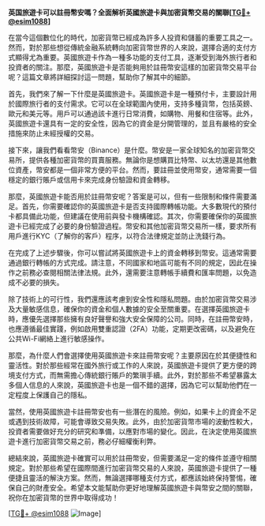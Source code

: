 **英国旅遊卡可以註冊幣安嗎？全面解析英國旅遊卡與加密貨幣交易的關聯[[TG💪+ @esim1088](https://t.me/s/esim1088)]**

在當今這個數位化的時代，加密貨幣已經成為許多人投資和儲蓄的重要工具之一。然而，對於那些想從傳統金融系統轉向加密貨幣世界的人來說，選擇合適的支付方式顯得尤為重要。英國旅遊卡作為一種多功能的支付工具，逐漸受到海外旅行者和投資者的關注。那麼，英國旅遊卡是否能夠用於註冊幣安這樣的加密貨幣交易平台呢？這篇文章將詳細探討這一問題，幫助你了解其中的細節。

首先，我們來了解一下什麼是英國旅遊卡。英國旅遊卡是一種預付卡，主要設計用於國際旅行者的支付需求。它可以在全球範圍內使用，支持多種貨幣，包括英鎊、歐元和美元等。用戶可以通過該卡進行日常消費，如購物、用餐和住宿等。此外，英國旅遊卡還具有一定的安全性，因為它的資金是分開管理的，並且有嚴格的安全措施來防止未經授權的交易。

接下來，讓我們看看幣安（Binance）是什麼。幣安是一家全球知名的加密貨幣交易所，提供各種加密貨幣的買賣服務。無論你是想購買比特幣、以太坊還是其他數位資產，幣安都是一個非常方便的平台。然而，要註冊並使用幣安，通常需要一個穩定的銀行賬戶或信用卡來完成身份驗證和資金轉移。

那麼，英國旅遊卡能否用於註冊幣安呢？答案是可以，但有一些限制和條件需要滿足。首先，你需要確認你的英國旅遊卡是否支持國際轉帳功能。大多數現代的預付卡都具備此功能，但建議在使用前與發卡機構確認。其次，你需要確保你的英國旅遊卡已經完成了必要的身份驗證過程。幣安和其他加密貨幣交易所一樣，要求所有用戶進行KYC（了解你的客戶）程序，以符合法律規定並防止洗錢行為。

在完成了上述步驟後，你可以嘗試將英國旅遊卡上的資金轉移到幣安。這通常需要通過銀行轉帳的方式完成。請注意，不同國家和地區可能有不同的規定，因此在操作之前務必查閱相關法律法規。此外，還需要注意轉帳手續費和匯率問題，以免造成不必要的損失。

除了技術上的可行性，我們還應該考慮到安全性和隱私問題。由於加密貨幣交易涉及大量敏感信息，確保你的資金和個人數據的安全至關重要。在選擇英國旅遊卡時，應優先選擇那些擁有良好聲譽和強大安全保障的公司。同時，在註冊幣安時，也應遵循最佳實踐，例如啟用雙重認證（2FA）功能，定期更改密碼，以及避免在公共Wi-Fi網絡上進行敏感操作。

那麼，為什麼人們會選擇使用英國旅遊卡來註冊幣安呢？主要原因在於其便捷性和靈活性。對於那些經常在國外旅行或工作的人來說，英國旅遊卡提供了更方便的跨境支付方式，而無需擔心傳統銀行賬戶的繁瑣手續。此外，對於那些不希望暴露太多個人信息的人來說，英國旅遊卡也是一個不錯的選擇，因為它可以幫助他們在一定程度上保護自己的隱私。

當然，使用英國旅遊卡註冊幣安也有一些潛在的風險。例如，如果卡上的資金不足或遇到技術故障，可能會導致交易失敗。此外，由於加密貨幣市場的波動性較大，投資者需要做好充分的研究和準備，以應對市場的變化。因此，在決定使用英國旅遊卡進行加密貨幣交易之前，務必仔細權衡利弊。

總結來說，英國旅遊卡確實可以用於註冊幣安，但需要滿足一定的條件並遵守相關規定。對於那些希望在國際間進行加密貨幣交易的人來說，英國旅遊卡提供了一種便捷且靈活的解決方案。然而，無論選擇哪種支付方式，都應該始終保持警惕，確保自己的財產安全。希望本文能幫助你更好地理解英國旅遊卡與幣安之間的關聯，祝你在加密貨幣的世界中取得成功！

[[TG💪+ @esim1088](https://t.me/s/esim1088) ![Image](https://i.postimg.cc/4NQfJmqS/Snipaste-2025-05-13-00-14-12.png)]